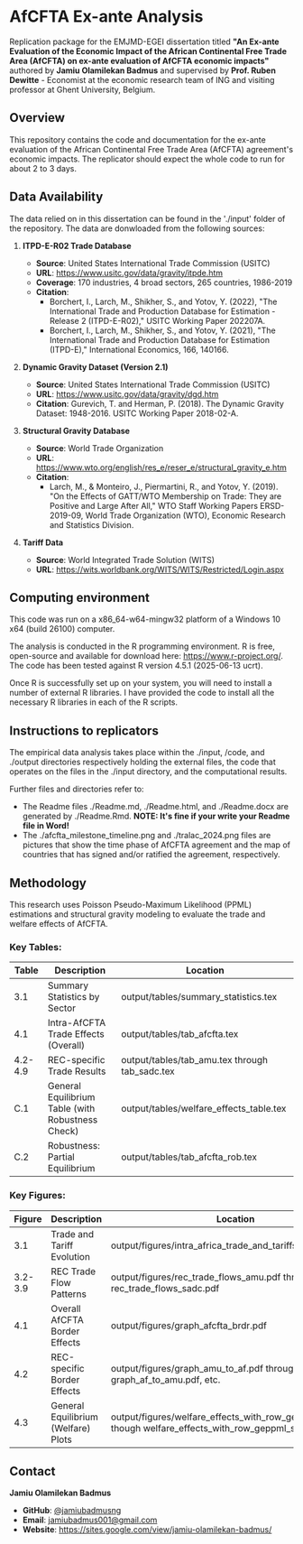 # AfCFTA Ex-ante Analysis

Replication package for the EMJMD-EGEI dissertation titled **"An Ex-ante Evaluation of the Economic Impact of the African Continental Free Trade Area (AfCFTA) on ex-ante evaluation of AfCFTA economic impacts"** authored by **Jamiu Olamilekan Badmus** and supervised by **Prof. Ruben Dewitte** - Economist at the economic research team of ING and visiting professor at Ghent University, Belgium. 

## Overview

This repository contains the code and documentation for the ex-ante evaluation of the African Continental Free Trade Area (AfCFTA) agreement's economic impacts. The replicator should expect the whole code to run for about 2 to 3 days.

## Data Availability

The data relied on in this dissertation can be found in the './input' folder of the repository. The data are donwloaded from the following sources:

1. **ITPD-E-R02 Trade Database**
   - **Source**: United States International Trade Commission (USITC)
   - **URL**: https://www.usitc.gov/data/gravity/itpde.htm
   - **Coverage**: 170 industries, 4 broad sectors, 265 countries, 1986-2019
   - **Citation**: 
     - Borchert, I., Larch, M., Shikher, S., and Yotov, Y. (2022), "The International Trade and Production Database for Estimation - Release 2 (ITPD-E-R02)," USITC Working Paper 202207A.
     - Borchert, I., Larch, M., Shikher, S., and Yotov, Y. (2021), "The International Trade and Production Database for Estimation (ITPD-E)," International Economics, 166, 140166.

2. **Dynamic Gravity Dataset (Version 2.1)**
   - **Source**: United States International Trade Commission (USITC)
   - **URL**: https://www.usitc.gov/data/gravity/dgd.htm
   - **Citation**: Gurevich, T. and Herman, P. (2018). The Dynamic Gravity Dataset: 1948-2016. USITC Working Paper 2018-02-A.

3. **Structural Gravity Database**
   - **Source**: World Trade Organization
   - **URL**: https://www.wto.org/english/res_e/reser_e/structural_gravity_e.htm
   - **Citation**:
      - Larch, M., & Monteiro, J., Piermartini, R., and Yotov, Y. (2019). "On the Effects of GATT/WTO Membership on Trade: They are Positive and Large After All," WTO Staff Working Papers ERSD-2019-09, World Trade Organization (WTO), Economic Research and Statistics Division.

4. **Tariff Data**
   - **Source**: World Integrated Trade Solution (WITS)
   - **URL**: https://wits.worldbank.org/WITS/WITS/Restricted/Login.aspx


## Computing environment

This code was run on a x86_64-w64-mingw32 platform of a Windows 10 x64 (build 26100) computer. 

The analysis is conducted in the R programming environment. R is free, open-source and available for download here: https://www.r-project.org/. The code has been tested against R version 4.5.1 (2025-06-13 ucrt).

Once R is successfully set up on your system, you will need to install a number of external R libraries. I have provided the code to install all the necessary R libraries in each of the R scripts.

## Instructions to replicators

The empirical data analysis takes place within the ./input, /code, and ./output directories respectively holding the external files, the code that operates on the files in the ./input directory, and the computational results. 

Further files and directories refer to: 

- The Readme files ./Readme.md, ./Readme.html, and ./Readme.docx are generated by ./Readme.Rmd. **NOTE: It's fine if your write your Readme file in Word!**
- The  ./afcfta_milestone_timeline.png and ./tralac_2024.png files are pictures that show the time phase of AfCFTA agreement and the map of countries that has signed and/or ratified the agreement, respectively.  

## Methodology

This research uses Poisson Pseudo-Maximum Likelihood (PPML) estimations and structural gravity modeling to evaluate the trade and welfare effects of AfCFTA.

### Key Tables:

| Table | Description | Location |
|-------|-------------|----------|
| 3.1 | Summary Statistics by Sector | output/tables/summary_statistics.tex |
| 4.1 | Intra-AfCFTA Trade Effects (Overall) | output/tables/tab_afcfta.tex |
| 4.2-4.9 | REC-specific Trade Results | output/tables/tab_amu.tex through tab_sadc.tex |
| C.1 | General Equilibrium Table (with Robustness Check) | output/tables/welfare_effects_table.tex |
| C.2 | Robustness: Partial Equilibrium | output/tables/tab_afcfta_rob.tex |

### Key Figures:

| Figure | Description | Location |
|--------|-------------|----------|
| 3.1 | Trade and Tariff Evolution | output/figures/intra_africa_trade_and_tariffs_combined.pdf |
| 3.2-3.9 | REC Trade Flow Patterns | output/figures/rec_trade_flows_amu.pdf through rec_trade_flows_sadc.pdf |
| 4.1 | Overall AfCFTA Border Effects | output/figures/graph_afcfta_brdr.pdf |
| 4.2 | REC-specific Border Effects | output/figures/graph_amu_to_af.pdf through graph_af_to_amu.pdf, etc. |
| 4.3 | General Equilibrium (Welfare) Plots | output/figures/welfare_effects_with_row_geppml_agri.pdf though welfare_effects_with_row_geppml_struc.pdf |


## Contact

**Jamiu Olamilekan Badmus**
- **GitHub**: [@jamiubadmusng](https://github.com/jamiubadmusng)
- **Email**: jamiubadmus001@gmail.com
- **Website**: https://sites.google.com/view/jamiu-olamilekan-badmus/
